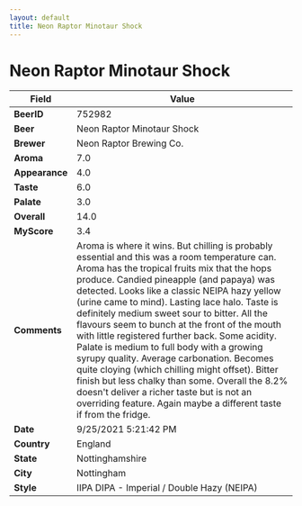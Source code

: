 ```yaml
---
layout: default
title: Neon Raptor Minotaur Shock
---
```


# Neon Raptor Minotaur Shock

| Field         | Value     |
|---------------|-----------|
| **BeerID** | 752982 |
| **Beer** | Neon Raptor Minotaur Shock |
| **Brewer** | Neon Raptor Brewing Co. |
| **Aroma** | 7.0 |
| **Appearance** | 4.0 |
| **Taste** | 6.0 |
| **Palate** | 3.0 |
| **Overall** | 14.0 |
| **MyScore** | 3.4 |
| **Comments** | Aroma is where it wins. But chilling is probably essential and this was a room temperature can. Aroma has the tropical fruits mix that the hops produce. Candied pineapple (and papaya) was detected. Looks like a classic NEIPA hazy yellow (urine came to mind). Lasting lace halo. Taste is definitely medium sweet sour to bitter. All the flavours seem to bunch at the front of the mouth with little registered further back. Some acidity. Palate is medium to full body with a growing syrupy quality. Average carbonation. Becomes quite cloying (which chilling might offset). Bitter finish but less chalky than some. Overall the 8.2% doesn't deliver a richer taste but is not an overriding feature. Again maybe a different taste if from the fridge. |
| **Date** | 9/25/2021 5:21:42 PM |
| **Country** | England |
| **State** | Nottinghamshire |
| **City** | Nottingham |
| **Style** | IIPA DIPA - Imperial / Double Hazy (NEIPA) |
